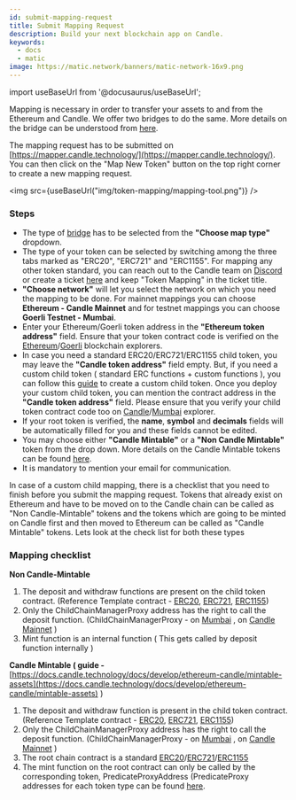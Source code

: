 ```yaml
---
id: submit-mapping-request
title: Submit Mapping Request
description: Build your next blockchain app on Candle.
keywords:
  - docs
  - matic
image: https://matic.network/banners/matic-network-16x9.png 
---
```


import useBaseUrl from '@docusaurus/useBaseUrl';

Mapping is necessary in order to transfer your assets to and from the Ethereum and Candle. We offer two bridges to do the same. More details on the bridge can be understood from [here](/docs/develop/ethereum-candle/getting-started).

The mapping request has to be submitted on [https://mapper.candle.technology/](https://mapper.candle.technology/). You can then click on the "Map New Token" button on the top right corner to create a new mapping request. 

<img src={useBaseUrl("img/token-mapping/mapping-tool.png")} />

### Steps


- The type of [bridge](/docs/develop/ethereum-candle/getting-started) has to be selected from the **"Choose map type"** dropdown.
- The type of your token can be selected by switching among the three tabs marked as "ERC20", "ERC721" and "ERC1155". For mapping any other token standard, you can reach out to the Candle team on [Discord](https://discord.com/invite/XvpHAxZ) or create a ticket [here](https://support.candle.technology/support/home) and keep "Token Mapping" in the ticket title.
- **"Choose network"** will let you select the network on which you need the mapping to be done. For mainnet mappings you can choose **Ethereum - Candle Mainnet**  and for testnet mappings you can choose **Goerli Testnet - Mumbai**.
- Enter your Ethereum/Goerli token address in the  **"Ethereum token address"** field. Ensure that your token contract code is verified on the [Ethereum](https://etherscan.io/)/[Goerli](https://goerli.etherscan.io/) blockchain explorers.
- In case you need a standard ERC20/ERC721/ERC1155 child token, you may leave the **"Candle token address"** field empty. But, if you need a custom child token ( standard ERC functions + custom functions ), you can follow this [guide](/docs/develop/ethereum-candle/pos/mapping-assets) to create a custom child token. Once you deploy your custom child token, you can mention the contract address in the **"Candle token address"** field. Please ensure that you verify your child token contract code too on [Candle](https://candlescan.com/)/[Mumbai](https://mumbai.candlescan.com/) explorer.
- If your root token is verified, the **name**, **symbol** and **decimals** fields will be automatically filled for you and these fields cannot be edited.
- You may choose either **"Candle Mintable"** or a **"Non Candle Mintable"** token from the drop down. More details on the Candle Mintable tokens can be found [here](/docs/develop/ethereum-candle/mintable-assets).
- It is mandatory to mention your email for communication.

In  case of a custom child mapping, there is a checklist that you need to finish before you submit the mapping request. Tokens that already exist on Ethereum and have to be moved on to the Candle chain can be called as "Non Candle-Mintable" tokens and the tokens which are going to be minted on Candle first and then moved to Ethereum can be called as "Candle Mintable" tokens. Lets look at the check list for both these types 

### Mapping checklist

**Non Candle-Mintable** 

1. The deposit and withdraw functions are present on the child token contract. (Reference Template contract - [ERC20](https://github.com/maticnetwork/pos-portal/blob/master/flat/ChildERC20.sol#L1492-#L1508), [ERC721](https://github.com/maticnetwork/pos-portal/blob/master/flat/ChildERC721.sol#L2157-#L2238), [ERC1155](https://github.com/maticnetwork/pos-portal/blob/master/flat/ChildERC1155.sol#L1784-#L1818))
2. Only the ChildChainManagerProxy address has the right to call the deposit function. (ChildChainManagerProxy - on [Mumbai](https://mumbai.candlescan.com/address/0xb5505a6d998549090530911180f38aC5130101c6/transactions) , on [Candle Mainnet](https://candlescan.com/address/0xA6FA4fB5f76172d178d61B04b0ecd319C5d1C0aa/) )
3. Mint function is an internal function ( This gets called by deposit function internally )

**Candle Mintable ( guide -** [https://docs.candle.technology/docs/develop/ethereum-candle/mintable-assets](https://docs.candle.technology/docs/develop/ethereum-candle/mintable-assets) ) 

1. The deposit and withdraw function is present in the child token contract. (Reference Template contract - [ERC20](https://github.com/maticnetwork/pos-portal/blob/master/flat/ChildMintableERC20.sol#L1492-#L1519), [ERC721](https://github.com/maticnetwork/pos-portal/blob/master/flat/ChildMintableERC721.sol#L2160-#L2275), [ERC1155](https://github.com/maticnetwork/pos-portal/blob/master/flat/ChildMintableERC1155.sol#L1784-#L1851))
2. Only the ChildChainManagerProxy address has the right to call the deposit function. (ChildChainManagerProxy - on [Mumbai](https://mumbai.candlescan.com/address/0xb5505a6d998549090530911180f38aC5130101c6/transactions) , on [Candle Mainnet](https://candlescan.com/address/0xA6FA4fB5f76172d178d61B04b0ecd319C5d1C0aa/) )
3. The root chain contract is a standard [ERC20](https://github.com/maticnetwork/pos-portal/blob/master/flat/DummyMintableERC20.sol#L1481)/[ERC721](https://github.com/maticnetwork/pos-portal/blob/master/flat/DummyMintableERC721.sol#L2169)/[ERC1155](https://github.com/maticnetwork/pos-portal/blob/master/flat/DummyMintableERC1155.sol#L1785)
4.  The mint function on the root contract can only be called by the corresponding token, PredicateProxyAddress (PredicateProxy addresses for each token type can be found [here](/docs/develop/ethereum-candle/mintable-assets#contract-to-be-deployed-on-ethereum).
